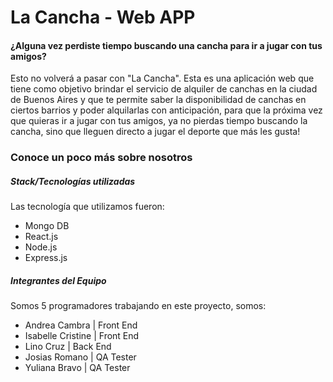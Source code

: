 <h1>La Cancha - Web APP </h1>
<h4> ¿Alguna vez perdiste tiempo buscando una cancha para ir a jugar con tus amigos? </h4>
<p> Esto no volverá a pasar con "La Cancha". Esta es una aplicación web que tiene como objetivo brindar el servicio de alquiler de canchas en la ciudad de Buenos Aires y que te permite saber la disponibilidad de canchas en ciertos barrios y poder alquilarlas con anticipación, para que la próxima vez que quieras ir a jugar con tus amigos, ya no pierdas tiempo buscando la cancha, sino que lleguen directo a jugar el deporte que más les gusta!</p>



<h3> Conoce un poco más sobre nosotros</h3>

<h5> Stack/Tecnologías utilizadas</h5>
<p> Las tecnología que utilizamos fueron: </p>
<ul>
<li> Mongo DB</li>

<li> React.js</li>

<li> Node.js</li>

<li> Express.js</li>

</ul>

<h5>Integrantes del Equipo </h5>
<p> Somos 5 programadores trabajando en este proyecto, somos: </p>
<ul>

<li> Andrea Cambra | Front End</li>
<li> Isabelle Cristine | Front End</li>

<li> Lino Cruz | Back End</li>

<li> Josias Romano | QA Tester</li>

<li> Yuliana Bravo | QA Tester</li>

</ul>
